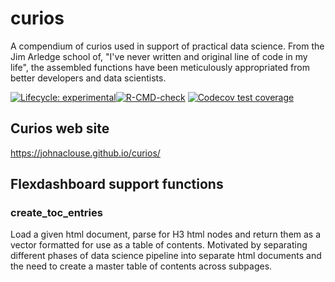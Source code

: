 # curios
A compendium of curios used in support of practical data science. From the Jim Arledge school of, "I've never written and original line of code in my life", the assembled functions have been meticulously appropriated from better developers and data scientists.

<!-- badges: start -->

[![Lifecycle: experimental](https://img.shields.io/badge/lifecycle-experimental-orange.svg)](https://lifecycle.r-lib.org/articles/stages.html#experimental)[![R-CMD-check](https://github.com/johnaclouse/curios/workflows/R-CMD-check/badge.svg)](https://github.com/johnaclouse/curios/actions)
[![Codecov test coverage](https://codecov.io/gh/johnaclouse/curios/branch/main/graph/badge.svg)](https://app.codecov.io/gh/johnaclouse/curios?branch=main)
<!-- badges: end -->

## Curios web site

https://johnaclouse.github.io/curios/

## Flexdashboard support functions

### create_toc_entries

Load a given html document, parse for H3 html nodes and return them as a vector formatted for use as a table of contents. Motivated by separating different phases of data science pipeline into separate html documents and the need to create a master table of contents across subpages.
